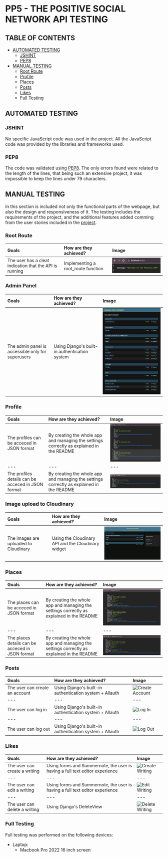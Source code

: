 # PP5 - THE POSITIVE SOCIAL NETWORK API TESTING

## TABLE OF CONTENTS

* [AUTOMATED TESTING](#automated-testing)
    * [JSHINT](#jshint)
    * [PEP8](#pep8)
* [MANUAL TESTING](#manual-testing)
    * [Root Route](#root-route)
    * [Profile](#profile)
    * [Places](#places)
    * [Posts](#posts)
    * [Likes](#likes)
    * [Full Testing](#full-testing)



## AUTOMATED TESTING

### JSHINT

No specific JavaScript code was used in the project. All the JavaScript code was provided by the libraries and frameworks used.

### PEP8

The code was validated using [PEP8](https://pep8ci.herokuapp.com/#). The only errors found were related to the length of the lines, that being such an extensive project, it was impossible to keep the lines under 79 characters.


## MANUAL TESTING

In this section is included not only the functional parts of the webpage, but also the design and responsiveness of it. The testing includes the requirements of the project, and the additional features added comming from the user stories included in the [project](https://github.com/users/Parbelaez/projects/1).

### Root Route

| Goals | How are they achieved? | Image |
| :--- | :--- | :--- |
| The user has a cleat indication that the API is running | Implementing a root_route function | ![root_route](./README_images/root_route.png) |

### Admin Panel

| Goals | How are they achieved? | Image |
| :--- | :--- | :--- |
| The admin panel is accessible only for superusers | Using Django's built-in authentication system | ![Admin Panel](./README_images/admin_panel.png) |

### Profile

| Goals | How are they achieved? | Image |
| :--- | :--- | :--- |
| The profiles can be acceced in JSON format | By creating the whole app and managing the settings correctly as explained in the README | ![Profile](./README_images/profiles_json.png) |
| --- | --- | --- |
| The profiles details can be acceced in JSON format | By creating the whole app and managing the settings correctly as explained in the README | ![Profile Details](./README_images/profile_details_json.png) |

### Image upload to Cloudinary

| Goals | How are they achieved? | Image |
| :--- | :--- | :--- |
| The images are uploaded to Cloudinary | Using the Cloudinary API and the Cloudinary widget | ![Image Upload](./README_images/profiles_anim.gif) |

### Places

| Goals | How are they achieved? | Image |
| :--- | :--- | :--- |
| The places can be acceced in JSON format | By creating the whole app and managing the settings correctly as explained in the README | ![Places](./README_images/places_json.png) |
| --- | --- | --- |
| The places details can be acceced in JSON format | By creating the whole app and managing the settings correctly as explained in the README | ![Places Details](./README_images/places_details_json.png) |


### Posts

| Goals | How are they achieved? | Image |
| :--- | :--- | :--- |
| The user can create an account | Using Django's built-in authentication system + Allauth | ![Create Account](./readmeimages/signup.png) |
| --- | --- | --- |
| The user can log in | Using Django's built-in authentication system + Allauth | ![Log In](./readmeimages/login.png) |
| --- | --- | --- |
| The user can log out | Using Django's built-in authentication system + Allauth | ![Log Out](./readmeimages/timed_messages.gif) |

### Likes

| Goals | How are they achieved? | Image |
| :--- | :--- | :--- |
| The user can create a writing | Using forms and Summernote, the user is having a full text editor experience | ![Create Writing](./readmeimages/text_editor.png) |
| --- | --- | --- |
| The user can edit a writing | Using forms and Summernote, the user is having a full text editor experience | ![Edit Writing](./readmeimages/edit_panel.png) |
| --- | --- | --- |
| The user can delete a writing | Using Django's DeleteView | ![Delete Writing](./readmeimages/delete_writing.png) |

### Full Testing

Full testing was performed on the following devices:

* Laptop:
  * Macbook Pro 2022 16 inch screen 